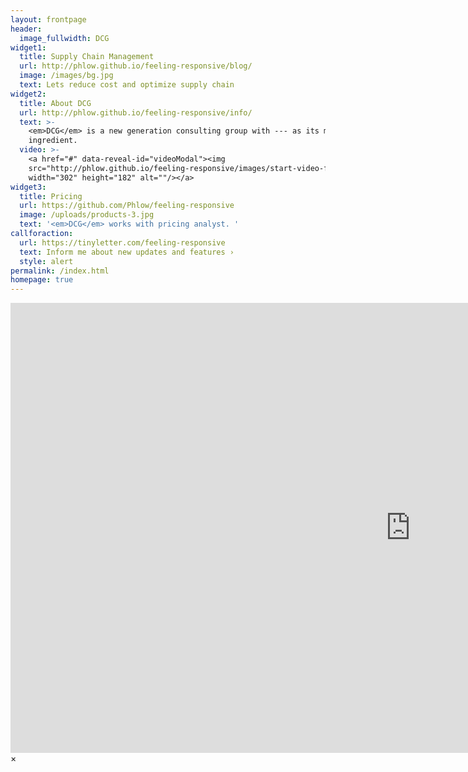 ```yaml
---
layout: frontpage
header:
  image_fullwidth: DCG
widget1:
  title: Supply Chain Management
  url: http://phlow.github.io/feeling-responsive/blog/
  image: /images/bg.jpg
  text: Lets reduce cost and optimize supply chain
widget2:
  title: About DCG
  url: http://phlow.github.io/feeling-responsive/info/
  text: >-
    <em>DCG</em> is a new generation consulting group with --- as its main
    ingredient.
  video: >-
    <a href="#" data-reveal-id="videoModal"><img
    src="http://phlow.github.io/feeling-responsive/images/start-video-feeling-responsive-302x182.jpg"
    width="302" height="182" alt=""/></a>
widget3:
  title: Pricing
  url: https://github.com/Phlow/feeling-responsive
  image: /uploads/products-3.jpg
  text: '<em>DCG</em> works with pricing analyst. '
callforaction:
  url: https://tinyletter.com/feeling-responsive
  text: Inform me about new updates and features ›
  style: alert
permalink: /index.html
homepage: true
---
```

<div id="videoModal" class="reveal-modal large" data-reveal="">
  <div class="flex-video widescreen vimeo" style="display: block;">
    <iframe width="1280" height="720" src="https://www.youtube.com/embed/3b5zCFSmVvU" frameborder="0" allowfullscreen=""></iframe>
  </div>
  <a class="close-reveal-modal">&#215;</a>
</div>